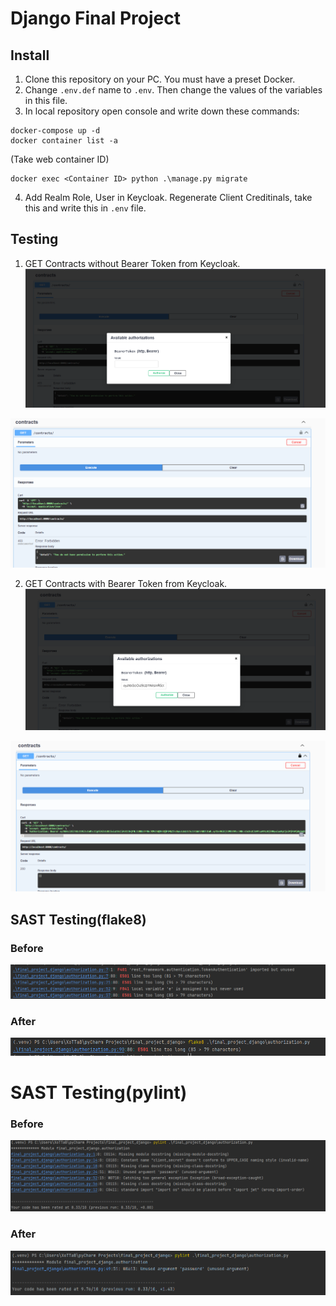 # Django Final Project

## Install

1. Clone this repository on your PC. You must have a preset Docker.
2. Change `.env.def` name to `.env`. Then change the values of the variables in this file.
3. In local repository open console and write down these commands:

```
docker-compose up -d
docker container list -a
```
(Take web container ID) 
```
docker exec <Container ID> python .\manage.py migrate
```
4. Add Realm Role, User in Keycloak. Regenerate Client Creditinals, take this and write this in `.env` file.

## Testing

1. GET Contracts without Bearer Token from Keycloak.
![image](docs/images/1.png)

![image](docs/images/2.png)

2. GET Contracts with Bearer Token from Keycloak.
![image](docs/images/3.png)

![image](docs/images/4.png)

## SAST Testing(flake8)
### Before
![image](docs/images/5.png)
### After
![image](docs/images/6.png)

# SAST Testing(pylint)
### Before
![image](docs/images/7.png)
### After
![image](docs/images/8.png)
